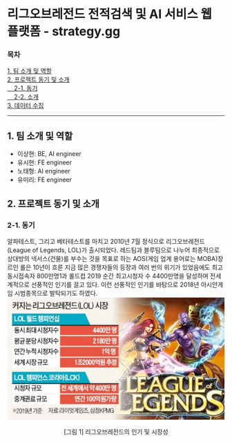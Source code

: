 <!-- <style>
  #pictag { text-align: center; }
</style> -->

# 리그오브레전드 전적검색 및 AI 서비스 웹 플랫폼 - strategy.gg
### 목차
[1. 팀 소개 및 역할](#1.-팀-소개-및-역할)<br>
[2. 프로젝트 동기 및 소개](#2.-프로젝트-동기-및-소개)<br>
[&nbsp;&nbsp;&nbsp;&nbsp;2-1. 동기](#2-1.-동기)<br>
[&nbsp;&nbsp;&nbsp;&nbsp;2-2. 소개](#2-2.-소개)<br>
[3. 데이터 수집](#3.-데이터-수집)<br>

---

## 1. 팀 소개 및 역할
- 이상현: BE, AI engineer
- 유시현: FE engineer
- 노태형: AI engineer
- 유미리: FE engineer<br>

## 2. 프로젝트 동기 및 소개
### 2-1. 동기
알파테스트, 그리고 베타테스트를 마치고 2010년 7월 정식으로 리그오브레전드(League of Legends, LOL)가 출시되었다. 레드팀과 블루팀으로 나누어 최종적으로 상대방의 넥서스(건물)를 부수는 것을 목표로 하는 AOS(게임 업계 용어로는 MOBA)장르인 롤은 10년이 흐른 지금 많은 경쟁자들의 등장과 여러 번의 위기가 있었음에도 최고 동시접속자 800만명1과 롤드컵 2019 순간 최고시청자 수 4400만명을 달성하며 전세계적으로 선풍적인 인기를 끌고 있다. 이런 선풍적인 인기를 바탕으로 2018년 아시안게임 시범종목으로 발탁되기도 하였다.
![그림 1](./source/[그림_1]_리그오브레전드의_인기_및_시장성.png)
<p style="text-align:center">[그림 1] 리그오브레전드의 인기 및 시장성</p>